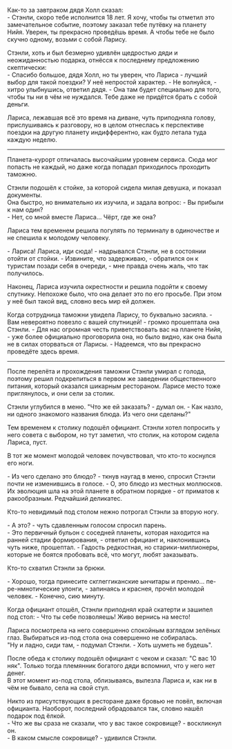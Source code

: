 Как-то за завтраком дядя Холл сказал:  
\- Стэнли, скоро тебе исполнится 18 лет. Я хочу, чтобы ты отметил это замечательное событие, поэтому заказал тебе путёвку на планету Нийя. Уверен, ты прекрасно проведёшь время. А чтобы тебе не было скучно одному, возьми с собой Ларису.  

Стэнли, хоть и был безмерно удивлён щедростью дяди и неожиданностью подарка, отнёсся к последнему предложению скептически:  
\- Спасибо большое, дядя Холл, но ты уверен, что Лариса - лучший выбор для такой поездки? У неё непростой характер.
\- Не волнуйся, - хитро улыбнушись, ответил дядя. - Она там будет специально для того, чтобы ты ни в чём не нуждался. Тебе даже не придётся брать с собой деньги.  

Лариса, лежавшая всё это время на диване, чуть приподняла голову, прислушиваясь к разговору, но в целом отнеслась к перспективе поездки на другую планету индифферентно, как будто летала туда каждую неделю.  

---

Планета-курорт отличалась высочайшим уровнем сервиса. Сюда мог попасть не каждый, но даже когда попадал приходилось проходить таможню.  

Стэнли подошёл к стойке, за которой сидела милая девушка, и показал документы.  
Она быстро, но внимательно их изучила, и задала вопрос:
\- Вы прибыли к нам один?  
\- Нет, со мной вместе Лариса... Чёрт, где же она?  

Лариса тем временем решила погулять по терминалу в одиночестве и не спешила к молодому человеку.  

\- Лариса! Лариса, иди сюда! - надрывался Стэнли, не в состоянии отойти от стойки. - Извините, что задерживаю, - обратился он к туристам позади себя в очереди, - мне правда очень жаль, что так получилось.  

Наконец, Лариса изучила окрестности и решила подойти к своему спутнику. Непохоже было, что она делает это по его просьбе. При этом у неё был такой вид, словно весь мир ей должен.  

Когда сотрудница таможни увидела Ларису, то буквально засияла.
\- Вам невероятно повезло с вашей спутницей! - громко прошептала она Стэнли. - Для нас огромная честь приветствовать вас на планете Нийя, - уже более официально проговорила она, но было видно, как она была не в силах оторваться от Ларисы. - Надеемся, что вы прекрасно проведёте здесь время.  

---

После перелёта и прохождения таможни Стэнли умирал с голода, поэтому решил подкрепиться в первом же заведении общественного питания, который оказался шикарным рестораном. Ларисе место тоже приглянулось, и они сели за столик. 

Стэнли углубился в меню. "Что же ей заказать? - думал он. - Как назло, ни одного знакомого названия блюда. Из чего они сделаны?"  

Тем временем к столику подошёл официант. Стэнли хотел попросить у него совета с выбором, но тут заметил, что столик, на котором сидела Лариса, пуст.  

В тот же момент молодой человек почувствовал, что кто-то коснулся его ноги.

\- Из чего сделано это блюдо? - ткнув наугад в меню, спросил Стэнли почти не изменившись в голосе.
\- О, это блюдо из местных моллюсков. Их эволюция шла на этой планете в обратном порядке - от приматов к ракообразным. Редчайший деликатес.  

Кто-то невидимый под столом нежно потрогал Стэнли за вторую ногу.  

\- А это? - чуть сдавленным голосом спросил парень.   
\- Это первичный бульон с соседней планеты, которая находится на ранней стадии формирования, - ответил официант и, наклонившись чуть ниже, прошептал. - Гадость редкостная, но старики-миллионеры, которые не боятся пробовать всё, что могут, любят заказывать.  

Кто-то схватил Стэнли за брюки.  

\- Хорошо, тогда принесите скглеггиканские ынчитары и пренмо... пе-ре-нмнотические улонги, - запинаясь и краснея, прочёл молодой человек.
\- Конечно, сию минуту.  

Когда официант отошёл, Стэнли приподнял край скатерти и зашипел под стол:
\- Что ты себе позволяешь! Живо вернись на место!  

Лариса посмотрела на него совершенно спокойным взглядом зелёных глаз. Выбираться из-под стола она совершенно не собиралась.  
"Ну и ладно, сиди там, - подумал Стэнли. - Хоть шуметь не будешь".

После обеда к столику подошёл официант с чеком и сказал: "С вас 10 няк". Только тогда племянник богатого дяди вспомнил, что у него нет денег.  
В этот момент из-под стола, облизываясь, вылезла Лариса и, как ни в чём не бывало, села на свой стул. 

Никто из присутствующих в ресторане даже бровью не повёл, включая официанта. Наоборот, последний обрадовался так, словно нашёл подарок под ёлкой.  
\- Что же вы сраза не сказали, что у вас такое сокровище? - воскликнул он.  
\- В каком смысле сокровище? - удивился Стэнли.  
